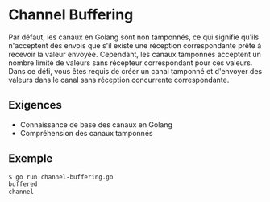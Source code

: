 # Channel Buffering

Par défaut, les canaux en Golang sont non tamponnés, ce qui signifie qu'ils n'acceptent des envois que s'il existe une réception correspondante prête à recevoir la valeur envoyée. Cependant, les canaux tamponnés acceptent un nombre limité de valeurs sans récepteur correspondant pour ces valeurs. Dans ce défi, vous êtes requis de créer un canal tamponné et d'envoyer des valeurs dans le canal sans réception concurrente correspondante.

## Exigences

- Connaissance de base des canaux en Golang
- Compréhension des canaux tamponnés

## Exemple

```sh
$ go run channel-buffering.go
buffered
channel
```
